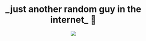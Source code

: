 <div align="center">
    <h1>_just another random guy in the internet_ 🥀</h1>
    <img src="https://github-readme-stats.vercel.app/api/top-langs?username=maazinalthaf&theme=tokyonight">
</div>
